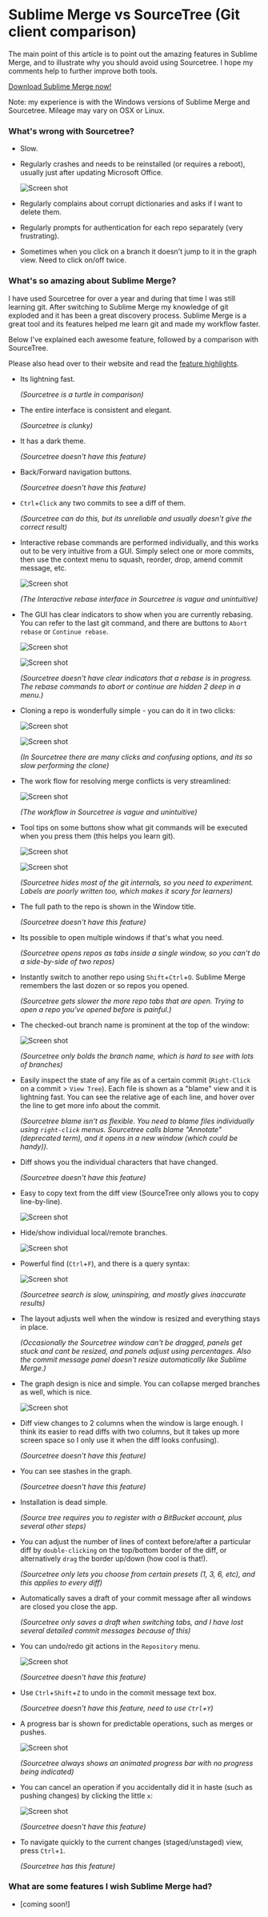 
# Sublime Merge vs SourceTree (Git client comparison)

The main point of this article is to point out the amazing features in Sublime Merge, and to illustrate why you should avoid using Sourcetree. I hope my comments help to further improve both tools.

[Download Sublime Merge now!](https://www.sublimemerge.com)

Note: my experience is with the Windows versions of Sublime Merge and Sourcetree. Mileage may vary on OSX or Linux.

### What's wrong with Sourcetree?

- Slow.

- Regularly crashes and needs to be reinstalled (or requires a reboot), usually just after updating Microsoft Office.

  ![Screen shot](https://crazytim.github.io/sublime-merge-vs-sourcetree/img/merge-011.png)

- Regularly complains about corrupt dictionaries and asks if I want to delete them.

- Regularly prompts for authentication for each repo separately (very frustrating).

- Sometimes when you click on a branch it doesn't jump to it in the graph view. Need to click on/off twice.


### What's so amazing about Sublime Merge?

I have used Sourcetree for over a year and during that time I was still learning git. After switching to Sublime Merge my knowledge of git exploded and it has been a great discovery process. Sublime Merge is a great tool and its features helped me learn git and made my workflow faster.

Below I've explained each awesome feature, followed by a comparison with SourceTree.

Please also head over to their website and read the [feature highlights](https://www.sublimemerge.com). 

- Its lightning fast.

  *(Sourcetree is a turtle in comparison)*

- The entire interface is consistent and elegant.

  *(Sourcetree is clunky)*

- It has a dark theme.

  *(Sourcetree doesn't have this feature)*

- Back/Forward navigation buttons.

  *(Sourcetree doesn't have this feature)*

- `Ctrl`+`Click` any two commits to see a diff of them.

  *(Sourcetree can do this, but its unreliable and usually doesn't give the correct result)*

- Interactive rebase commands are performed individually, and this works out to be very intuitive from a GUI. Simply select one or more commits, then use the context menu to squash, reorder, drop, amend commit message, etc.

  ![Screen shot](https://crazytim.github.io/sublime-merge-vs-sourcetree/img/merge-001.png)

  *(The Interactive rebase interface in Sourcetree is vague and unintuitive)*

- The GUI has clear indicators to show when you are currently rebasing. You can refer to the last git command, and there are buttons to `Abort rebase` or `Continue rebase`.

	![Screen shot](https://crazytim.github.io/sublime-merge-vs-sourcetree/img/merge-012.png)

	![Screen shot](https://crazytim.github.io/sublime-merge-vs-sourcetree/img/merge-013.png)

	*(Sourcetree doesn't have clear indicators that a rebase is in progress. The rebase commands to abort or continue are hidden 2 deep in a menu.)*

- Cloning a repo is wonderfully simple - you can do it in two clicks:

  ![Screen shot](https://crazytim.github.io/sublime-merge-vs-sourcetree/img/merge-005.png)

  ![Screen shot](https://crazytim.github.io/sublime-merge-vs-sourcetree/img/merge-015.png)

  *(In Sourcetree there are many clicks and confusing options, and its so slow performing the clone)*
  
- The work flow for resolving merge conflicts is very streamlined:

  ![Screen shot](https://crazytim.github.io/sublime-merge-vs-sourcetree/img/merge-007.png)

  *(The workflow in Sourcetree is vague and unintuitive)*
  
- Tool tips on some buttons show what git commands will be executed when you press them (this helps you learn git).

  ![Screen shot](https://crazytim.github.io/sublime-merge-vs-sourcetree/img/merge-008.png)

  ![Screen shot](https://crazytim.github.io/sublime-merge-vs-sourcetree/img/merge-010.png)

  *(Sourcetree hides most of the git internals, so you need to experiment. Labels are poorly written too, which makes it scary for learners)*

- The full path to the repo is shown in the Window title.

  *(Sourcetree doesn't have this feature)*

- Its possible to open multiple windows if that's what you need.

  *(Sourcetree opens repos as tabs inside a single window, so you can't do a side-by-side of two repos)*

- Instantly switch to another repo using `Shift`+`Ctrl`+`O`. Sublime Merge remembers the last dozen or so repos you opened.

  *(Sourcetree gets slower the more repo tabs that are open. Trying to open a repo you've opened before is painful.)*

- The checked-out branch name is prominent at the top of the window:

  ![Screen shot](https://crazytim.github.io/sublime-merge-vs-sourcetree/img/merge-004.png)

  *(Sourcetree only bolds the branch name, which is hard to see with lots of branches)*

- Easily inspect the state of any file as of a certain commit (`Right-Click` on a commit > `View Tree`). Each file is shown as a "blame" view and it is lightning fast. You can see the relative age of each line, and hover over the line to get more info about the commit.

  *(Sourcetree blame isn't as flexible. You need to blame files individually using `right-click` menus. Sourcetree calls blame "Annotate" (deprecated term), and it opens in a new window (which could be handy)).*

- Diff shows you the individual characters that have changed.

  *(Sourcetree doesn't have this feature)*

- Easy to copy text from the diff view (SourceTree only allows you to copy line-by-line).

  ![Screen shot](https://crazytim.github.io/sublime-merge-vs-sourcetree/img/merge-003.png)

- Hide/show individual local/remote branches.

  ![Screen shot](https://crazytim.github.io/sublime-merge-vs-sourcetree/img/merge-006.png)

- Powerful find (`Ctrl`+`F`), and there is a query syntax:

  ![Screen shot](https://crazytim.github.io/sublime-merge-vs-sourcetree/img/merge-002.png)

  *(Sourcetree search is slow, uninspiring, and mostly gives inaccurate results)*

- The layout adjusts well when the window is resized and everything stays in place.

  *(Occasionally the Sourcetree window can't be dragged, panels get stuck and cant be resized, and panels adjust using percentages. Also the commit message panel doesn't resize automatically like Sublime Merge.)*

- The graph design is nice and simple. You can collapse merged branches as well, which is nice.

  ![Screen shot](https://crazytim.github.io/sublime-merge-vs-sourcetree/img/merge-009.png)
  
- Diff view changes to 2 columns when the window is large enough. I think its easier to read diffs with two columns, but it takes up more screen space so I only use it when the diff looks confusing).

  *(Sourcetree doesn't have this feature)*

- You can see stashes in the graph.

  *(Sourcetree doesn't have this feature)*

- Installation is dead simple.

  *(Source tree requires you to register with a BitBucket account, plus several other steps)*

- You can adjust the number of lines of context before/after a particular diff by `double-clicking` on the top/bottom border of the diff, or alternatively `drag` the border up/down (how cool is that!).

  *(Sourcetree only lets you choose from certain presets (1, 3, 6, etc), and this applies to every diff)*

- Automatically saves a draft of your commit message after all windows are closed you close the app.

	*(Sourcetree only saves a draft when switching tabs, and I have lost several detailed commit messages because of this)*

- You can undo/redo git actions in the `Repository` menu.

  ![Screen shot](https://crazytim.github.io/sublime-merge-vs-sourcetree/img/merge-014.png)

	*(Sourcetree doesn't have this feature)*

- Use `Ctrl`+`Shift`+`Z` to undo in the commit message text box.

	*(Sourcetree doesn't have this feature, need to use `Ctrl`+`Y`)*

- A progress bar is shown for predictable operations, such as merges or pushes.

  ![Screen shot](https://crazytim.github.io/sublime-merge-vs-sourcetree/img/merge-017.png)

	*(Sourcetree always shows an animated progress bar with no progress being indicated)*

- You can cancel an operation if you accidentally did it in haste (such as pushing changes) by clicking the little `x`:

  ![Screen shot](https://crazytim.github.io/sublime-merge-vs-sourcetree/img/merge-016.png)

  *(Sourcetree doesn't have this feature)*

- To navigate quickly to the current changes (staged/unstaged) view, press `Ctrl`+`1`.

	*(Sourcetree has this feature)*


### What are some features I wish Sublime Merge had?

- [coming soon!]
